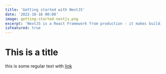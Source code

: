 ```yaml
---
title: 'Getting started with NextJS'
date: '2022-10-16 00:00'
image: getting-started-nextjs.png
excerpt: 'NextJS is a React Framework from production - it makes building fullstack React apps and sites a breeze and ships with built-in SSR.'
isFeatured: true
---
```


# This is a title

this is some regular text with [link](https://google.com)
